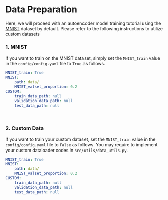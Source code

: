 # Data Preparation
Here, we will proceed with an autoencoder model training tutorial using the [MNIST](http://yann.lecun.com/exdb/mnist/) dataset by default.
Please refer to the following instructions to utilize custom datasets


### 1. MNIST
If you want to train on the MNIST dataset, simply set the `MNIST_train` value in the `config/config.yaml` file to `True` as follows.
```yaml
MNIST_train: True       
MNIST:
    path: data/
    MNIST_valset_proportion: 0.2 
CUSTOM:
    train_data_path: null
    validation_data_path: null
    test_data_path: null
```
<br>

### 2. Custom Data
If you want to train your custom dataset, set the `MNIST_train` value in the `config/config.yaml` file to `False` as follows.
You may require to implement your custom dataloader codes in `src/utils/data_utils.py`.
```yaml
MNIST_train: True       
MNIST:
    path: data/
    MNIST_valset_proportion: 0.2 
CUSTOM:
    train_data_path: null
    validation_data_path: null
    test_data_path: null
```

